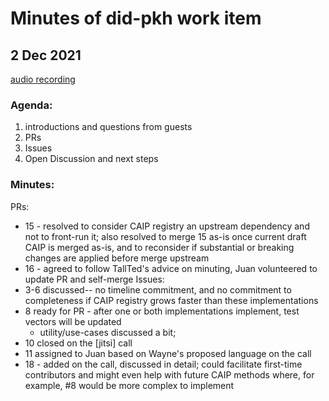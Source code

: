 # Minutes of did-pkh work item

## 2 Dec 2021

[audio recording](https://meet.w3c-ccg.org/archives/w3c-ccg-didpkh-2021-12-02.ogg)

### Agenda:
1. introductions and questions from guests
2. PRs
3. Issues
4. Open Discussion and next steps

### Minutes:
PRs:
- 15 - resolved to consider CAIP registry an upstream dependency and not to front-run it; also resolved to merge 15 as-is once current draft CAIP is merged as-is, and to reconsider if substantial or breaking changes are applied before merge upstream
- 16 - agreed to follow TallTed's advice on minuting, Juan volunteered to update PR and self-merge
Issues:
- 3-6 discussed-- no timeline commitment, and no commitment to completeness if CAIP registry grows faster than these implementations
- 8 ready for PR - after one or both implementations implement, test vectors will be updated
  + utility/use-cases discussed a bit;
- 10 closed on the [jitsi] call
- 11 assigned to Juan based on Wayne's proposed language on the call
- 18 - added on the call, discussed in detail; could facilitate first-time contributors and might even help with future CAIP methods where, for example, #8 would be more complex to implement
